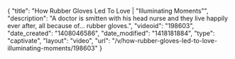 {
    "title": "How Rubber Gloves Led To Love | \"Illuminating Moments\"",
    "description": "A doctor is smitten with his head nurse and they live happily ever after, all because of... rubber gloves.",
    "videoid": "198603",
    "date_created": "1408046586",
    "date_modified": "1418181884",
    "type": "captivate",
    "layout": "video",
    "url": "\/v\/how-rubber-gloves-led-to-love-illuminating-moments\/198603"
}